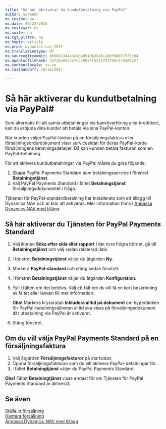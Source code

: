 ```yaml
---
title: "Så här aktiverar du kundutbetalning via PayPal"
author: SorenGP
ms.custom: na
ms.date: 09/22/2016
ms.reviewer: na
ms.suite: na
ms.tgt_pltfrm: na
ms.topic: article
ms.prod: dynamics-nav-2017
ms.translationtype: HT
ms.sourcegitcommit: 6b60b1344a1e18ad91863046110df880f75f7c04
ms.openlocfilehash: 15f30a03c3e7ccc865ef527a707794c2c6428b2f
ms.contentlocale: sv-se
ms.lasthandoff: 10/16/2017

---
```


# <a name="how-to-enable-customer-payments-through-paypal"></a>Så här aktiverar du kundutbetalning via PayPal#
Som alternativ till att samla utbetalningar via banköverföring eller kreditkort, kan du erbjuda dina kunder att betala via sina PayPal-konton.

När kunden väljer PayPal-länken på en försäljningsfaktura eller försäljningsorderdokument visar servicesidan för deras PayPal-konto försäljningens betalningsdetaljer. Då kan kunden betala fakturan som en PayPal-betalning.

För att aktivera kundutbetalningar via PayPal måste du göra följande:

1. Skapa PayPal Payments Standard som betalningsservice i fönstret **Betalningstjänst**.
2. Välj PayPal Payments Standard i fältet **Betalningstjänst** försäljningsdokumentet i fråga.

Tjänsten för PayPal-standardbetalning har installerats som ett tillägg till Dynamics NAV och är klar att aktiveras. Mer information finns i [Anpassa Dynamics NAV med tillägg](ui-extensions.md).

## <a name="to-enable-the-paypal-payments-standard-service"></a>Så här aktiverar du Tjänsten för PayPal Payments Standard
1. Välj ikonen **Söka efter sida eller rapport** i det övre högra hörnet, gå till **Betalningstjänst** och välj sedan relaterad länk.  
2. I fönstret **Betalningstjänst** väljer du åtgärden **Ny**.
3. Markera **PayPal-standard** och stäng sedan fönstret.
4. I fönstret **Betalningstjänst** väljer du åtgärden **Konfiguration**.
5. Fyll i fälten om det behövs. Välj ett fält om du vill få en kort beskrivning av fältet eller länken till mer information.

    **Obs!** Markera kryssrutan **Inkludera alltid på dokument** om hyperlänken för PayPal-betalningstjänsten alltid ska visas på försäljningsdokument där utbetalning via PayPal är aktiverat.

6. Stäng fönstret.

## <a name="to-select-paypal-payments-standard-on-a-sales-invoice"></a>Om du vill välja PayPal Payments Standard på en försäljningsfaktura
1. Välj åtgärden **Försäljningsfakturor** på startsidan.
2. Öppna försäljningsfakturan som du vill aktivera PayPal-betalningar för.
3. I fältet **Betalningtjänst** väljer du PayPal Payments Standard

**Obs!** Fältet **Betalningtjänst** visas endast för om Tjänsten för PayPal Payments Standard är aktiverat.   

## <a name="see-also"></a>Se även  
[Ställa in försäljning](sales-setup-sales.md)  
[Hantera försäljning](sales-manage-sales.md)  
[Anpassa Dynamics NAV med tillägg](ui-extensions.md)

